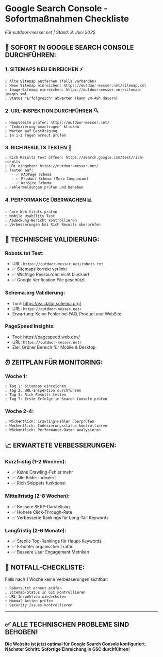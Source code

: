 # Google Search Console - Sofortmaßnahmen Checkliste
*Für outdoor-messer.net | Stand: 8. Juni 2025*

## 🚀 SOFORT IN GOOGLE SEARCH CONSOLE DURCHFÜHREN:

### 1. SITEMAPS NEU EINREICHEN ⚡
```
☐ Alte Sitemap entfernen (falls vorhanden)
☐ Neue Sitemap einreichen: https://outdoor-messer.net/sitemap.xml
☐ Image-Sitemap einreichen: https://outdoor-messer.net/sitemap-images.xml
☐ Status "Erfolgreich" abwarten (kann 24-48h dauern)
```

### 2. URL-INSPEKTION DURCHFÜHREN 🔍
```
☐ Hauptseite prüfen: https://outdoor-messer.net/
☐ "Indexierung beantragen" klicken
☐ Warten auf Bestätigung
☐ In 1-2 Tagen erneut prüfen
```

### 3. RICH RESULTS TESTEN 🎯
```
☐ Rich Results Test öffnen: https://search.google.com/test/rich-results
☐ URL eingeben: https://outdoor-messer.net/
☐ Testen auf:
   - ✅ FAQPage Schema
   - ✅ Product Schema (Mora Companion)
   - ✅ WebSite Schema
☐ Fehlermeldungen prüfen und beheben
```

### 4. PERFORMANCE ÜBERWACHEN 📊
```
☐ Core Web Vitals prüfen
☐ Mobile Usability Test
☐ Abdeckung-Bericht kontrollieren
☐ Verbesserungen bei Rich Results überprüfen
```

## 🔧 TECHNISCHE VALIDIERUNG:

### Robots.txt Test:
- URL: `https://outdoor-messer.net/robots.txt`
- ✅ Sitemaps korrekt verlinkt
- ✅ Wichtige Ressourcen nicht blockiert
- ✅ Google Verification File geschützt

### Schema.org Validierung:
- Tool: https://validator.schema.org/
- URL: `https://outdoor-messer.net/`
- Erwartung: Keine Fehler bei FAQ, Product und WebSite

### PageSpeed Insights:
- Tool: https://pagespeed.web.dev/
- URL: `https://outdoor-messer.net/`
- Ziel: Grüner Bereich für Mobile & Desktop

## ⏰ ZEITPLAN FÜR MONITORING:

### Woche 1:
```
☐ Tag 1: Sitemaps einreichen
☐ Tag 2: URL-Inspektion durchführen
☐ Tag 3: Rich Results testen
☐ Tag 7: Erste Erfolge in Search Console prüfen
```

### Woche 2-4:
```
☐ Wöchentlich: Crawling-Fehler überprüfen
☐ Wöchentlich: Indexierungsstatus kontrollieren
☐ Wöchentlich: Performance-Daten analysieren
```

## 📈 ERWARTETE VERBESSERUNGEN:

### Kurzfristig (1-2 Wochen):
- ✅ Keine Crawling-Fehler mehr
- ✅ Alle Bilder indexiert
- ✅ Rich Snippets funktional

### Mittelfristig (2-8 Wochen):
- ✅ Bessere SERP-Darstellung
- ✅ Höhere Click-Through-Rate
- ✅ Verbesserte Rankings für Long-Tail Keywords

### Langfristig (2-6 Monate):
- ✅ Stabile Top-Rankings für Haupt-Keywords
- ✅ Erhöhter organischer Traffic
- ✅ Bessere User Engagement Metriken

## 🚨 NOTFALL-CHECKLISTE:

Falls nach 1 Woche keine Verbesserungen sichtbar:
```
☐ Robots.txt erneut prüfen
☐ Sitemap-Status in GSC kontrollieren
☐ URL-Inspektion wiederholen
☐ Manual Action prüfen
☐ Security Issues kontrollieren
```

---

## ✅ ALLE TECHNISCHEN PROBLEME SIND BEHOBEN!

**Die Website ist jetzt optimal für Google Search Console konfiguriert.**
**Nächster Schritt: Sofortige Einreichung in GSC durchführen!**

